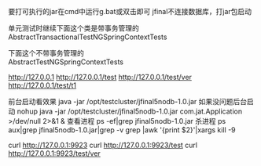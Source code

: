
要打可执行的jar在cmd中运行g.bat或双击即可
jfinal不连接数据库，打jar包启动  

单元测试时继续下面这个类是带事务管理的  
AbstractTransactionalTestNGSpringContextTests  

下面这个不带事务管理的  
AbstractTestNGSpringContextTests  

http://127.0.0.1
http://127.0.0.1/test
http://127.0.0.1/test/ver
http://127.0.0.1/test/t1


前台启动看效果
java -jar /opt/testcluster/jfinal5nodb-1.0.jar
如果没问题后台启动
nohup java -jar /opt/testcluster/jfinal5nodb-1.0.jar com.jat.Application >/dev/null 2>&1 &
查看进程
ps -ef|grep jfinal5nodb-1.0.jar
杀进程
ps aux|grep jfinal5nodb-1.0.jar|grep -v grep |awk '{print $2}'|xargs kill -9


curl http://127.0.0.1:9923
curl http://127.0.0.1:9923/test
curl http://127.0.0.1:9923/test/ver



